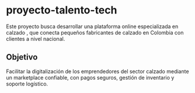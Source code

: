 # proyecto-talento-tech
Este proyecto busca desarrollar una plataforma online especializada en calzado , que conecta pequeños fabricantes de calzado en Colombia con clientes a nivel nacional. 

## Objetivo
Facilitar la digitalización de los emprendedores del sector calzado mediante un marketplace confiable, con pagos seguros, gestión de inventario y soporte logístico.
